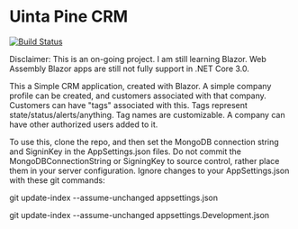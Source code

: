 # Uinta Pine CRM
[![Build Status](https://dev.azure.com/dahln/UintaPine.CRM/_apis/build/status/Uinta%20Pine%20CRM%20CI%20Build?branchName=master)](https://dev.azure.com/dahln/UintaPine.CRM/_build/latest?definitionId=8&branchName=master)

Disclaimer: This is an on-going project. I am still learning Blazor. Web Assembly Blazor apps are still not fully support in .NET Core 3.0.

This a Simple CRM application, created with Blazor. A simple company profile can be created, and customers associated with that company. Customers can have "tags" associated with this. Tags represent state/status/alerts/anything. Tag names are customizable. A company can have other authorized users added to it.

To use this, clone the repo, and then set the MongoDB connection string and SigninKey in the AppSettings.json files. Do not commit the MongoDBConnectionString or SigningKey to source control, rather place them in your server configuration. Ignore changes to your AppSettings.json with these git commands: 

git update-index --assume-unchanged appsettings.json

git update-index --assume-unchanged appsettings.Development.json

